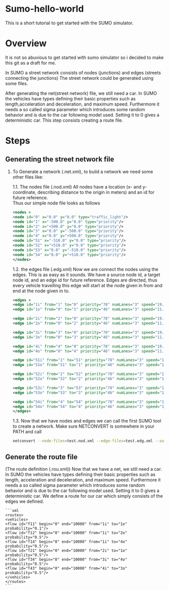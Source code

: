 # Sumo-hello-world
This is a short tutorial to get started with the SUMO simulator.

# Overview

It is not so abuvious to get started with sumo simulator so i decided to make this git as a draft for me.

In SUMO a street network consists of nodes (junctions) and edges (streets connecting the junctions)
The street network could be generated using some files.

After generating the net(street network) file, we still need a car. In SUMO the vehicles have types defining their basic properties such as length,acceleration and deceleration, and maximum speed. Furthermore it needs a so called sigma parameter which introduces some random behavior and is due to the car following model used. Setting it to 0 gives a deterministic car. 
This step consists creating a route file.


# Steps

## Generating the street network file
1. To Generate a network (<projName>.net.xml), to build a network we need some other files like:

    1.1. The nodes file (<projName>.nod.xml)
    All nodes have a location (x- and y-coordinate, describing distance to the origin in meters) and an id for future reference.            
    Thus our simple node file looks as follows 
    ```xml
    <nodes >
    <node id="0" x="0.0" y="0.0" type="traffic_light"/>
    <node id="1" x="-500.0" y="0.0" type="priority"/>
    <node id="2" x="+500.0" y="0.0" type="priority"/>
    <node id="3" x="0.0" y="-500.0" type="priority"/>
    <node id="4" x="0.0" y="+500.0" type="priority"/>
    <node id="51" x="-510.0" y="0.0" type="priority"/>
    <node id="52" x="+510.0" y="0.0" type="priority"/>
    <node id="53" x="0.0" y="-510.0" type="priority"/>
    <node id="54" x="0.0" y="+510.0" type="priority"/> 
    </nodes>
    ```
    1.2. the edges file (<projName>.edg.xml)
    Now we are connect the nodes using the edges. This is as easy as it sounds. We have a source node id, a target node id, and an edge id for future reference. Edges are directed, thus every vehicle travelling this edge will start at the node given in from and end at the node given in to. 
     ```xml
     <edges >
     <edge id="1i" from="1" to="0" priority="78" numLanes="3" speed="19.444" />
     <edge id="1o" from="0" to="1" priority="46" numLanes="3" speed="11.111" />

     <edge id="2i" from="2" to="0" priority="78" numLanes="3" speed="19.444" />
     <edge id="2o" from="0" to="2" priority="46" numLanes="3" speed="11.111" />

     <edge id="3i" from="3" to="0" priority="78" numLanes="3" speed="19.444" />
     <edge id="3o" from="0" to="3" priority="46" numLanes="3" speed="11.111" />

     <edge id="4i" from="4" to="0" priority="78" numLanes="3" speed="19.444" />
     <edge id="4o" from="0" to="4" priority="46" numLanes="3" speed="11.111" />

     <edge id="51i" from="1" to="51" priority="78" numLanes="3" speed="19.444" />
     <edge id="51o" from="51" to="1" priority="46" numLanes="3" speed="11.111" />

     <edge id="52i" from="2" to="52" priority="78" numLanes="3" speed="19.444" />
     <edge id="52o" from="52" to="2" priority="46" numLanes="3" speed="11.111" />

     <edge id="53i" from="3" to="53" priority="78" numLanes="3" speed="19.444" />
     <edge id="53o" from="53" to="3" priority="46" numLanes="3" speed="11.111" />

     <edge id="54i" from="4" to="54" priority="78" numLanes="3" speed="19.444" />
     <edge id="54o" from="54" to="4" priority="46" numLanes="3" speed="11.111" />
     </edges>
     ```
    1.3. Now that we have nodes and edges we can call the first SUMO tool to create a network. Make sure NETCONVERT is somewhere in your PATH and call 

    ```bash
    netconvert --node-files=test.nod.xml --edge-files=test.edg.xml --output-file=test.net.xml
    ```

## Generate the route file
(The route definition (<projName>.rou.xml))
Now that we have a net, we still need a car. In SUMO the vehicles have types defining their basic properties such as length, acceleration and deceleration, and maximum speed. Furthermore it needs a so called sigma parameter which introduces some random behavior and is due to the car following model used. Setting it to 0 gives a deterministic car. 
We define a route for our car which simply consists of the edges we defined. 

    ```xml
    <routes>
    <vehicles>
    <flow id="f11" begin="0" end="10000" from="1i" to="1o" probability="0.1"/>
    <flow id="f12" begin="0" end="10000" from="1i" to="2o" probability="0.5"/>
    <flow id="f14" begin="0" end="10000" from="1i" to="4o" probability="0.5"/>
    <flow id="f21" begin="0" end="10000" from="2i" to="1o" probability="0.5"/>
    <flow id="f34" begin="0" end="10000" from="3i" to="4o" probability="0.5"/>
    <flow id="f43" begin="0" end="10000" from="4i" to="3o" probability="0.5"/>
    </vehicles>
    </routes>
    ```
  


